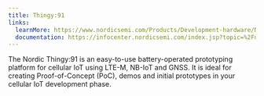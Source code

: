 ```yaml
---
title: Thingy:91
links:
  learnMore: https://www.nordicsemi.com/Products/Development-hardware/Nordic-Thingy-91
  documentation: https://infocenter.nordicsemi.com/index.jsp?topic=%2Fug_thingy91%2FUG%2Fthingy91%2Fintro%2Ffrontpage.html
---
```


The Nordic Thingy:91 is an easy-to-use battery-operated prototyping platform for
cellular IoT using LTE-M, NB-IoT and GNSS. It is ideal for creating
Proof-of-Concept (PoC), demos and initial prototypes in your cellular IoT
development phase.
